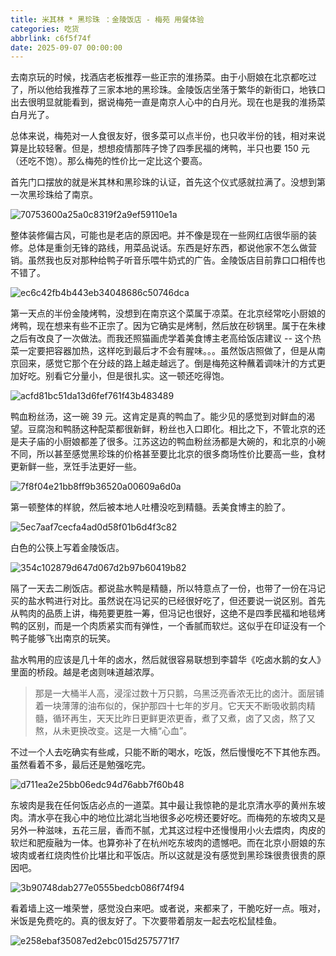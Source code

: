 ```yaml
---
title: 米其林 * 黑珍珠 ：金陵饭店 - 梅苑 用餐体验
categories: 吃货
abbrlink: c6f5f74f
date: 2025-09-07 00:00:00
---
```


去南京玩的时候，找酒店老板推荐一些正宗的淮扬菜。由于小厨娘在北京都吃过了，所以他给我推荐了三家本地的黑珍珠。金陵饭店坐落于繁华的新街口，地铁口出去很明显就能看到，据说梅苑一直是南京人心中的白月光。现在也是我的淮扬菜白月光了。

<!--more-->

总体来说，梅苑对一人食很友好，很多菜可以点半份，也只收半份的钱，相对来说算是比较轻奢。但是，想想疫情那阵子馋了四季民福的烤鸭，半只也要 150 元（还吃不饱）。那么梅苑的性价比一定比这个要高。

首先门口摆放的就是米其林和黑珍珠的认证，首先这个仪式感就拉满了。没想到第一次黑珍珠给了南京。

![70753600a25a0c8319f2a9ef59110e1a](https://raw.githubusercontent.com/cloudsmithy/picgo-imh/master/70753600a25a0c8319f2a9ef59110e1a.jpg)

整体装修偏古风，可能也是老店的原因吧。并不像是现在一些网红店很华丽的装修。总体是重剑无锋的路线，用菜品说话。东西是好东西，都说他家不怎么做营销。虽然我也反对那种给鸭子听音乐喂牛奶式的广告。金陵饭店目前靠口口相传也不错了。

![ec6c42fb4b443eb34048686c50746dca](https://raw.githubusercontent.com/cloudsmithy/picgo-imh/master/ec6c42fb4b443eb34048686c50746dca.jpg)

第一天点的半份金陵烤鸭，没想到在南京这个菜属于凉菜。在北京经常吃小厨娘的烤鸭，现在想来有些不正宗了。因为它确实是烤制，然后放在砂锅里。属于在朱棣之后有改良了一次做法。而我还照猫画虎学着美食博主老高给饭店建议 -- 这个热菜一定要把容器加热，这样吃到最后才不会有腥味。。。虽然饭店照做了，但是从南京回来，感觉它那个在分歧的路上越走越远了。倒是梅苑这种蘸着调味汁的方式更加好吃。别看它分量小，但是很扎实。这一顿还吃得饱。

![acfd81bc51da13d6fef761f43b483489](https://raw.githubusercontent.com/cloudsmithy/picgo-imh/master/acfd81bc51da13d6fef761f43b483489.jpg)

鸭血粉丝汤，这一碗 39 元。这肯定是真的鸭血了。能少见的感觉到对鲜血的渴望。豆腐泡和鸭肠这种配菜都很新鲜，粉丝也入口即化。相比之下，不管北京的还是夫子庙的小厨娘都差了很多。江苏这边的鸭血粉丝汤都是大碗的，和北京的小碗不同，所以甚至感觉黑珍珠的价格甚至要比北京的很多商场性价比要高一些，食材更新鲜一些，烹饪手法更好一些。

![7f8f04e21bb8ff9b36520a00609a6d0a](https://raw.githubusercontent.com/cloudsmithy/picgo-imh/master/7f8f04e21bb8ff9b36520a00609a6d0a.jpg)

第一顿整体的样貌，然后被本地人吐槽没吃到精髓。丢美食博主的脸了。

![5ec7aaf7cecfa4ad0d58f01b6d4f3c82](https://raw.githubusercontent.com/cloudsmithy/picgo-imh/master/5ec7aaf7cecfa4ad0d58f01b6d4f3c82.jpg)

白色的公筷上写着金陵饭店。

![354c102879d647d067d2b97b60419b82](https://raw.githubusercontent.com/cloudsmithy/picgo-imh/master/354c102879d647d067d2b97b60419b82.jpg)

隔了一天去二刷饭店。都说盐水鸭是精髓，所以特意点了一份，也带了一份在冯记买的盐水鸭进行对比。虽然说在冯记买的已经很好吃了，但还要说一说区别。首先从鸭肉的品质上讲，梅苑要更胜一筹，但冯记也很好，这绝不是四季民福和地毯烤鸭的区别，而是一个肉质紧实而有弹性，一个香腻而软烂。这似乎在印证没有一个鸭子能够飞出南京的玩笑。

盐水鸭用的应该是几十年的卤水，然后就很容易联想到李碧华《吃卤水鹅的女人》里面的桥段。越是老卤则味道越浓厚。

> 那是一大桶半人高，浸淫过数十万只鹅，乌黑泛亮香浓无比的卤汁。面层铺着一块薄薄的油布似的，保护那四十七年的岁月。它天天不断吸收鹅肉精髓，循环再生，天天比昨日更鲜更浓更香，煮了又煮，卤了又卤，熬了又熬，从未更换改变。这是一大桶“心血”。

不过一个人去吃确实有些咸，只能不断的喝水，吃饭，然后慢慢吃不下其他东西。虽然看着不多，最后还是勉强吃完。

![d711ea2e25bb06edc94d76abb7f60b48](https://raw.githubusercontent.com/cloudsmithy/picgo-imh/master/d711ea2e25bb06edc94d76abb7f60b48.jpg)

东坡肉是我在任何饭店必点的一道菜。其中最让我惊艳的是北京清水亭的黄州东坡肉。清水亭在我心中的地位比湖北当地很多必吃榜还要好吃。而梅苑的东坡肉又是另外一种滋味，五花三层，香而不腻，尤其这过程中还慢慢用小火去煨肉，肉皮的软烂和肥瘦融为一体。也算弥补了在杭州吃东坡肉的遗憾吧。而在北京小厨娘的东坡肉或者红烧肉性价比堪比和平饭店。所以这就是没有感觉到黑珍珠很贵很贵的原因吧。

![3b90748dab277e0555bedcb086f74f94](https://raw.githubusercontent.com/cloudsmithy/picgo-imh/master/3b90748dab277e0555bedcb086f74f94.jpg)

看着墙上这一堆荣誉，感觉没白来吧。或者说，来都来了，干脆吃好一点。哦对，米饭是免费吃的。真的很友好了。下次要带着朋友一起去吃松鼠桂鱼。

![e258ebaf35087ed2ebc015d2575771f7](https://raw.githubusercontent.com/cloudsmithy/picgo-imh/master/e258ebaf35087ed2ebc015d2575771f7.jpg)
